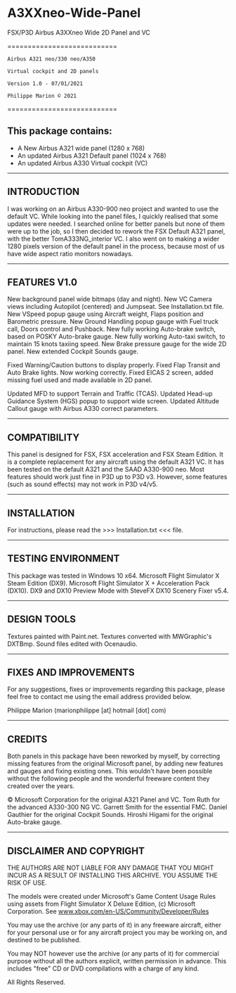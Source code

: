 # A3XXneo-Wide-Panel
 FSX/P3D Airbus A3XXneo Wide 2D Panel and VC

===========================

    Airbus A321 neo/330 neo/A350

    Virtual cockpit and 2D panels

	Version 1.0 - 07/01/2021

	Philippe Marion © 2021

===========================


This package contains:
----------------------
- A New Airbus A321 wide panel (1280 x 768)
- An updated Airbus A321 Default panel (1024 x 768)
- An updated Airbus A330 Virtual cockpit (VC)


-----------------
 INTRODUCTION
-----------------
I was working on an Airbus A330-900 neo project and wanted to use the default VC.
While looking into the panel files, I quickly realised that some updates were needed.
I searched online for better panels but none of them were up to the job, so I then 
decided to rework the FSX Default A321 panel, with the better TomA333NG_interior VC.
I also went on to making a wider 1280 pixels version of the default panel in the
process, because most of us have wide aspect ratio monitors nowadays.


-----------------
 FEATURES V1.0
-----------------
New background panel wide bitmaps (day and night).
New VC Camera views including Autopilot (centered) and Jumpseat. See Installation.txt file.
New VSpeed popup gauge using Aircraft weight, Flaps position and Barometric pressure.
New Ground Handling popup gauge with Fuel truck call, Doors control and Pushback.
New fully working Auto-brake switch, based on POSKY Auto-brake gauge.
New fully working Auto-taxi switch, to maintain 15 knots taxiing speed.
New Brake pressure gauge for the wide 2D panel.
New extended Cockpit Sounds gauge.

Fixed Warning/Caution buttons to display properly.
Fixed Flap Transit and Auto Brake lights. Now working correctly.
Fixed EICAS 2 screen, added missing fuel used and made available in 2D panel.

Updated MFD to support Terrain and Traffic (TCAS).
Updated Head-up Guidance System (HGS) popup to support wide screen.
Updated Altitude Callout gauge with Airbus A330 correct parameters.


-----------------
 COMPATIBILITY
-----------------
This panel is designed for FSX, FSX acceleration and FSX Steam Edition.
It is a complete replacement for any aircraft using the default A321 VC.
It has been tested on the default A321 and the SAAD A330-900 neo.
Most features should work just fine in P3D up to P3D v3. However,
some features (such as sound effects) may not work in P3D v4/v5.


----------------
 INSTALLATION
----------------
For instructions, please read the >>> Installation.txt <<< file.


------------------------
TESTING ENVIRONMENT
------------------------
This package was tested in Windows 10 x64.
Microsoft Flight Simulator X Steam Edition (DX9).
Microsoft Flight Simulator X + Acceleration Pack (DX10).
DX9 and DX10 Preview Mode with SteveFX DX10 Scenery Fixer v5.4.


---------------
DESIGN TOOLS
---------------
Textures painted with Paint.net.
Textures converted with MWGraphic's DXTBmp.
Sound files edited with Ocenaudio.


---------------------------
FIXES AND IMPROVEMENTS
---------------------------
For any suggestions, fixes or improvements regarding this package,
please feel free to contact me using the email address provided below.

Philippe Marion (marionphilippe [at] hotmail [dot] com)


---------
CREDITS
---------
Both panels in this package have been reworked by myself,
by correcting missing features from the original Microsoft panel,
by adding new features and gauges and fixing existing ones.
This wouldn't have been possible without the following people
and the wonderful freeware content they created over the years.

© Microsoft Corporation			for the original A321 Panel and VC.
Tom Ruth								for the advanced A330-300 NG VC.
Garrett Smith							for the essential FMC.
Daniel Gauthier						for the original Cockpit Sounds.
Hiroshi Higami							for the original Auto-brake gauge.


----------------------------
DISCLAIMER AND COPYRIGHT
----------------------------

THE AUTHORS ARE NOT LIABLE FOR ANY DAMAGE THAT YOU MIGHT INCUR AS A 
RESULT OF INSTALLING THIS ARCHIVE. YOU ASSUME THE RISK OF USE.

The models were created under Microsoft's Game Content Usage Rules using assets from 
Flight Simulator X Deluxe Edition, (c) Microsoft Corporation.
See www.xbox.com/en-US/Community/Developer/Rules

You may use the archive (or any parts of it) in any freeware aircraft, either
for your personal use or for any aircraft project you may be working on,
and destined to be published.

You may NOT however use the archive (or any parts of it) for commercial 
purpose without all the authors explicit, written permission in advance.
This includes "free" CD or DVD compilations with a charge of any kind. 

All Rights Reserved.
